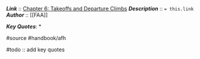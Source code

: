 ***Link***      :: [Chapter 6: Takeoffs and Departure Climbs](https://www.faa.gov/sites/faa.gov/files/regulations_policies/handbooks_manuals/aviation/airplane_handbook/07_afh_ch6.pdf)
***Description***      :: `= this.link`
***Author*** :: [[FAA]]

***Key Quotes***:
* 

#source #handbook/afh

#todo :: add key quotes
